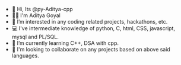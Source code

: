 - 👋 Hi, Its @py-Aditya-cpp
- 👨‍🎓 I'm Aditya Goyal
- 👀 I’m interested in any coding related projects, hackathons, etc.
- 💻 I've intermediate knowledge of python, C, html, CSS, javascript, mysql and PL/SQL.
- 🌱 I’m currently learning C++, DSA with cpp.
- 💞️ I'm looking to collaborate on any projects based on above said languages.
